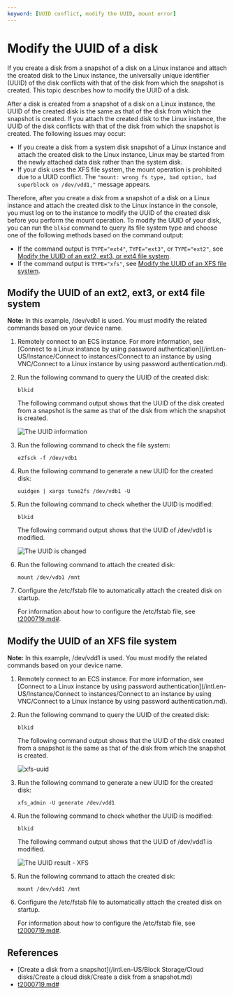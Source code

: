 ```yaml
---
keyword: [UUID conflict, modify the UUID, mount error]
---
```


# Modify the UUID of a disk

If you create a disk from a snapshot of a disk on a Linux instance and attach the created disk to the Linux instance, the universally unique identifier \(UUID\) of the disk conflicts with that of the disk from which the snapshot is created. This topic describes how to modify the UUID of a disk.

After a disk is created from a snapshot of a disk on a Linux instance, the UUID of the created disk is the same as that of the disk from which the snapshot is created. If you attach the created disk to the Linux instance, the UUID of the disk conflicts with that of the disk from which the snapshot is created. The following issues may occur:

-   If you create a disk from a system disk snapshot of a Linux instance and attach the created disk to the Linux instance, Linux may be started from the newly attached data disk rather than the system disk.
-   If your disk uses the XFS file system, the mount operation is prohibited due to a UUID conflict. The `"mount: wrong fs type, bad option, bad superblock on /dev/vdd1,"` message appears.

Therefore, after you create a disk from a snapshot of a disk on a Linux instance and attach the created disk to the Linux instance in the console, you must log on to the instance to modify the UUID of the created disk before you perform the mount operation. To modify the UUID of your disk, you can run the `blkid` command to query its file system type and choose one of the following methods based on the command output:

-   If the command output is `TYPE="ext4"`, `TYPE="ext3"`, or `TYPE="ext2"`, see [Modify the UUID of an ext2, ext3, or ext4 file system](#section_gqh_rma_fsw).
-   If the command output is `TYPE="xfs"`, see [Modify the UUID of an XFS file system](#section_qw6_51s_l6y).

## Modify the UUID of an ext2, ext3, or ext4 file system

**Note:** In this example, /dev/vdb1 is used. You must modify the related commands based on your device name.

1.  Remotely connect to an ECS instance. For more information, see [Connect to a Linux instance by using password authentication](/intl.en-US/Instance/Connect to instances/Connect to an instance by using VNC/Connect to a Linux instance by using password authentication.md).

2.  Run the following command to query the UUID of the created disk:

    ```
    blkid
    ```

    The following command output shows that the UUID of the disk created from a snapshot is the same as that of the disk from which the snapshot is created.

    ![The UUID information](https://static-aliyun-doc.oss-accelerate.aliyuncs.com/assets/img/en-US/7139898161/p210223.png)

3.  Run the following command to check the file system:

    ```
    e2fsck -f /dev/vdb1
    ```

4.  Run the following command to generate a new UUID for the created disk:

    ```
    uuidgen | xargs tune2fs /dev/vdb1 -U
    ```

5.  Run the following command to check whether the UUID is modified:

    ```
    blkid
    ```

    The following command output shows that the UUID of /dev/vdb1 is modified.

    ![The UUID is changed](https://static-aliyun-doc.oss-accelerate.aliyuncs.com/assets/img/en-US/7139898161/p210347.png)

6.  Run the following command to attach the created disk:

    ```
    mount /dev/vdb1 /mnt
    ```

7.  Configure the /etc/fstab file to automatically attach the created disk on startup.

    For information about how to configure the /etc/fstab file, see [t2000719.md\#]().


## Modify the UUID of an XFS file system

**Note:** In this example, /dev/vdd1 is used. You must modify the related commands based on your device name.

1.  Remotely connect to an ECS instance. For more information, see [Connect to a Linux instance by using password authentication](/intl.en-US/Instance/Connect to instances/Connect to an instance by using VNC/Connect to a Linux instance by using password authentication.md).

2.  Run the following command to query the UUID of the created disk:

    ```
    blkid
    ```

    The following command output shows that the UUID of the disk created from a snapshot is the same as that of the disk from which the snapshot is created.

    ![xfs-uuid](https://static-aliyun-doc.oss-accelerate.aliyuncs.com/assets/img/en-US/7139898161/p210365.png)

3.  Run the following command to generate a new UUID for the created disk:

    ```
    xfs_admin -U generate /dev/vdd1
    ```

4.  Run the following command to check whether the UUID is modified:

    ```
    blkid
    ```

    The following command output shows that the UUID of /dev/vdd1 is modified.

    ![The UUID result - XFS](https://static-aliyun-doc.oss-accelerate.aliyuncs.com/assets/img/en-US/7139898161/p210558.png)

5.  Run the following command to attach the created disk:

    ```
    mount /dev/vdd1 /mnt
    ```

6.  Configure the /etc/fstab file to automatically attach the created disk on startup.

    For information about how to configure the /etc/fstab file, see [t2000719.md\#]().


## References

-   [Create a disk from a snapshot](/intl.en-US/Block Storage/Cloud disks/Create a cloud disk/Create a disk from a snapshot.md)
-   [t2000719.md\#]()

